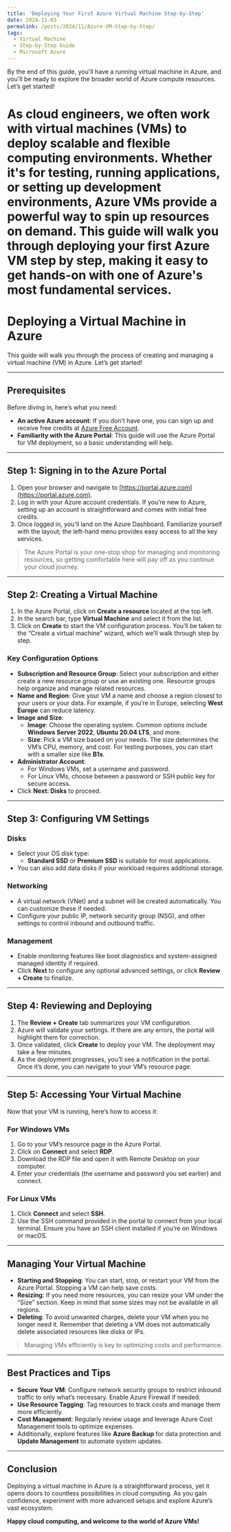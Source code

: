 ```yaml
---
title: 'Deploying Your First Azure Virtual Machine Step-by-Step'
date: 2024-11-03
permalink: /posts/2024/11/Azure-VM-Step-by-Step/
tags:
  - Virtual Machine
  - Step-by-Step Guide
  - Microsoft Azure
---
```


By the end of this guide, you'll have a running virtual machine in Azure, and you'll be ready to explore the broader world of Azure compute resources. Let’s get started!


As cloud engineers, we often work with virtual machines (VMs) to deploy scalable and flexible computing environments. Whether it's for testing, running applications, or setting up development environments, Azure VMs provide a powerful way to spin up resources on demand. This guide will walk you through deploying your first Azure VM step by step, making it easy to get hands-on with one of Azure's most fundamental services.
======

# Deploying a Virtual Machine in Azure

This guide will walk you through the process of creating and managing a virtual machine (VM) in Azure. Let’s get started!

---

## Prerequisites

Before diving in, here’s what you need:

- **An active Azure account**: If you don’t have one, you can sign up and receive free credits at [Azure Free Account](https://azure.microsoft.com/free/).
- **Familiarity with the Azure Portal**: This guide will use the Azure Portal for VM deployment, so a basic understanding will help.

---

## Step 1: Signing in to the Azure Portal

1. Open your browser and navigate to [https://portal.azure.com](https://portal.azure.com).
2. Log in with your Azure account credentials. If you’re new to Azure, setting up an account is straightforward and comes with initial free credits.
3. Once logged in, you’ll land on the Azure Dashboard. Familiarize yourself with the layout; the left-hand menu provides easy access to all the key services.
   
> The Azure Portal is your one-stop shop for managing and monitoring resources, so getting comfortable here will pay off as you continue your cloud journey.

---

## Step 2: Creating a Virtual Machine

1. In the Azure Portal, click on **Create a resource** located at the top left.
2. In the search bar, type **Virtual Machine** and select it from the list.
3. Click on **Create** to start the VM configuration process. You’ll be taken to the “Create a virtual machine” wizard, which we’ll walk through step by step.

### Key Configuration Options

- **Subscription and Resource Group**: Select your subscription and either create a new resource group or use an existing one. Resource groups help organize and manage related resources.
- **Name and Region**: Give your VM a name and choose a region closest to your users or your data. For example, if you’re in Europe, selecting **West Europe** can reduce latency.
- **Image and Size**:
  - **Image**: Choose the operating system. Common options include **Windows Server 2022**, **Ubuntu 20.04 LTS**, and more.
  - **Size**: Pick a VM size based on your needs. The size determines the VM’s CPU, memory, and cost. For testing purposes, you can start with a smaller size like **B1s**.
- **Administrator Account**:
  - For Windows VMs, set a username and password.
  - For Linux VMs, choose between a password or SSH public key for secure access.
- Click **Next: Disks** to proceed.

---

## Step 3: Configuring VM Settings

### Disks
- Select your OS disk type:
  - **Standard SSD** or **Premium SSD** is suitable for most applications.
- You can also add data disks if your workload requires additional storage.

### Networking
- A virtual network (VNet) and a subnet will be created automatically. You can customize these if needed.
- Configure your public IP, network security group (NSG), and other settings to control inbound and outbound traffic.

### Management
- Enable monitoring features like boot diagnostics and system-assigned managed identity if required.
- Click **Next** to configure any optional advanced settings, or click **Review + Create** to finalize.

---

## Step 4: Reviewing and Deploying

1. The **Review + Create** tab summarizes your VM configuration.
2. Azure will validate your settings. If there are any errors, the portal will highlight them for correction.
3. Once validated, click **Create** to deploy your VM. The deployment may take a few minutes.
4. As the deployment progresses, you’ll see a notification in the portal. Once it’s done, you can navigate to your VM’s resource page.

---

## Step 5: Accessing Your Virtual Machine

Now that your VM is running, here’s how to access it:

### For Windows VMs
1. Go to your VM’s resource page in the Azure Portal.
2. Click on **Connect** and select **RDP**.
3. Download the RDP file and open it with Remote Desktop on your computer.
4. Enter your credentials (the username and password you set earlier) and connect.

### For Linux VMs
1. Click **Connect** and select **SSH**.
2. Use the SSH command provided in the portal to connect from your local terminal. Ensure you have an SSH client installed if you’re on Windows or macOS.

---

## Managing Your Virtual Machine

- **Starting and Stopping**: You can start, stop, or restart your VM from the Azure Portal. Stopping a VM can help save costs.
- **Resizing**: If you need more resources, you can resize your VM under the “Size” section. Keep in mind that some sizes may not be available in all regions.
- **Deleting**: To avoid unwanted charges, delete your VM when you no longer need it. Remember that deleting a VM does not automatically delete associated resources like disks or IPs.

> Managing VMs efficiently is key to optimizing costs and performance.

---

## Best Practices and Tips

- **Secure Your VM**: Configure network security groups to restrict inbound traffic to only what’s necessary. Enable Azure Firewall if needed.
- **Use Resource Tagging**: Tag resources to track costs and manage them more efficiently.
- **Cost Management**: Regularly review usage and leverage Azure Cost Management tools to optimize expenses.
- Additionally, explore features like **Azure Backup** for data protection and **Update Management** to automate system updates.

---

## Conclusion

Deploying a virtual machine in Azure is a straightforward process, yet it opens doors to countless possibilities in cloud computing. As you gain confidence, experiment with more advanced setups and explore Azure’s vast ecosystem.

**Happy cloud computing, and welcome to the world of Azure VMs!**
